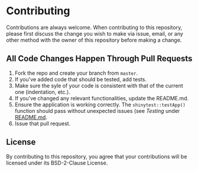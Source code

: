 # Contributing

Contributions are always welcome. When contributing to this repository, please first discuss the change you wish to make via issue, email, or any other method with the owner of this repository before making a change.

## All Code Changes Happen Through Pull Requests

1. Fork the repo and create your branch from `master`.
2. If you've added code that should be tested, add tests.
3. Make sure the syle of your code is consistent with that of the current one (indentation, etc.).
4. If you've changed any relevant functionalities, update the README.md.
5. Ensure the application is working correctly. The `shinytest::testApp()` function should pass without unexpected issues (see _Testing_ under [README.md](https://github.com/gasparl/esdi/blob/master/README.md "README").
6. Issue that pull request.

## License

By contributing to this repository, you agree that your contributions will be licensed under its BSD-2-Clause License.
